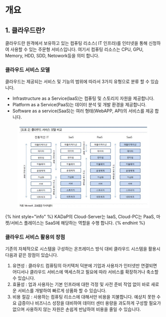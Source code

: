 # 개요

## 1. 클라우드란?

클라우드란 원격에서 보유하고 있는 컴퓨팅 리소스( IT 인프라)를 인터넷을 통해 신청하여 사용할 수 있는 주문형 서비스입니다. 여기서 컴퓨팅 리소스는 CPU, GPU, Memory, HDD, SDD, Netowork등을 의미 합니다.&#x20;

### 클라우드 서비스 모델&#x20;

클라우드는 제공되는 서비스 및 기능의 범위에 따라서 3가지 유형으로 분류 할 수 있습니다.&#x20;

* Infrastructure as a Service(IaaS)는 컴퓨팅 및 스토리지 자원을 제공합니다.
* Platform as a Service(PaaS)는 데이터 분석 및 개발 환경을 제공합니다.
* Software as a service(SaaS)는 여러 형태(WebAPP, API)의 서비스를 제공 합니다.&#x20;

<figure><img src="../../.gitbook/assets/image (2) (1) (1) (1).png" alt=""><figcaption></figcaption></figure>

{% hint style="info" %}
KADaP의  Cloud-Server는 IaaS, Cloud-PC는 PaaS, 마켓/서비스 플레이스는 SaaS에 해당하는 역할을 수행 합니다.
{% endhint %}



### 클라우드 서비스 활용의 장점

기존의 자체적으로 시스템을 구성하는 온프레미스 방식 대비 클라우드 시스템을 활용시 다음과 같은 장점이 있습니다.&#x20;

1. 유연성 : 클라우드 컴퓨팅의 아키텍처 덕분에 기업과 사용자가 인터넷만 연결되면 어디서나 클라우드 서비스에 액세스하고 필요에 따라 서비스를 확장하거나 축소할 수 있습니다.
2. 효율성 :  업과 사용자는 기본 인프라에 대한 걱정 및 사전 준비 작업 없이 바로 새로운 서비스를 개발하여 빠르게 상품화 할 수 있습니다.
3. 비용 절감 : 사용하는 컴퓨팅 리소스에 대해서만 비용을 지불합니다. 예상치 못한 수요 급증이나 비즈니스 성장을 대비하여 데이터 센터 용량을 과도하게 구성할 필요가 없으며 사용하지 않는 자원은 손쉽게 반납하여 비용을 줄일 수 있습니다.



